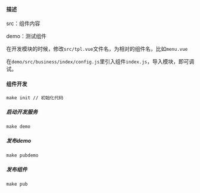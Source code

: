 #### 描述

src：组件内容

demo：测试组件

在开发模块的时候，修改``src/tpl.vue``文件名，为相对的组件名，比如``menu.vue``

在``demo/src/business/index/config.js``里引入组件``index.js``，导入模块，即可调试。

#### 组件开发

```
make init // 初始化代码
```

##### 启动开发服务

```
make demo
```

##### 发布demo

```
make pubdemo
```

##### 发布组件

```
make pub
```